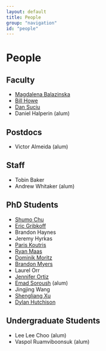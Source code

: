 ```yaml
---
layout: default
title: People
group: "navigation"
id: "people"
---
```


# People

## Faculty

* [Magdalena Balazinska](http://www.cs.washington.edu/homes/magda/)
* [Bill Howe](http://www.cs.washington.edu/homes/billhowe/)
* [Dan Suciu](http://www.cs.washington.edu/homes/suciu/)
* Daniel Halperin (alum)

## Postdocs

* Victor Almeida (alum)

## Staff

* Tobin Baker
* Andrew Whitaker (alum)

## PhD Students

* [Shumo Chu](http://homes.cs.washington.edu/~chushumo/)
* [Eric Gribkoff](http://homes.cs.washington.edu/~eagribko/)
* Brandon Haynes
* Jeremy Hyrkas
* [Paris Koutris](http://homes.cs.washington.edu/~pkoutris/)
* [Ryan Maas](http://homes.cs.washington.edu/~maas/)
* [Dominik Moritz](http://homes.cs.washington.edu/~domoritz/)
* [Brandon Myers](http://homes.cs.washington.edu/~bdmyers/)
* Laurel Orr
* [Jennifer Ortiz](http://homes.cs.washington.edu/~jortiz16/)
* [Emad Soroush](http://www.cs.washington.edu/homes/soroush/) (alum)
* Jingjing Wang
* [Shengliang Xu](http://homes.cs.washington.edu/~slxu/)
* [Dylan Hutchison](https://www.linkedin.com/in/dylanhutchison)

## Undergraduate Students

* Lee Lee Choo (alum)
* Vaspol Ruamviboonsuk (alum)
